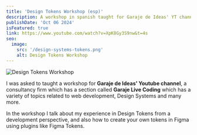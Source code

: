 ```yaml
---
title: 'Design Tokens Workshop (esp)'
description: A workshop in spanish taught for Garaje de Ideas' YT channel about how to use Design Tokens to develop web interfaces.
publishDate: 'Oct 06 2024'
isFeatured: true
link: https://www.youtube.com/watch?v=XpK8Gy3S9nw&t=4s
seo:
  image:
    src: '/design-systems-tokens.png'
    alt: Design Tokens Workshop
---
```


![Design Tokens Workshop](/design-tokens-workshop.png)

I was asked to taught a workshop for **Garaje de Ideas' Youtube channel**, a consultancy firm which has a section called **Garaje Live Coding** which has a variety of topics related to web development, Design Systems and many more.

In the workshop I talk about my experience in Design Tokens from a development perspective, and also how to create your own tokens in Figma using plugins like Figma Tokens.